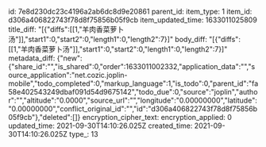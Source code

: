 id: 7e8d230dc23c4196a2ab6dc8d9e20861
parent_id: 
item_type: 1
item_id: d306a406822743f78d8f75856b05f9cb
item_updated_time: 1633011025809
title_diff: "[{\"diffs\":[[1,\"羊肉香菜萝卜汤\"]],\"start1\":0,\"start2\":0,\"length1\":0,\"length2\":7}]"
body_diff: "[{\"diffs\":[[1,\"羊肉香菜萝卜汤\"]],\"start1\":0,\"start2\":0,\"length1\":0,\"length2\":7}]"
metadata_diff: {"new":{"share_id":"","is_shared":0,"order":1633011002332,"application_data":"","source_application":"net.cozic.joplin-mobile","todo_completed":0,"markup_language":1,"is_todo":0,"parent_id":"fa58e402543249dbaf091d54d9675142","todo_due":0,"source":"joplin","author":"","altitude":"0.0000","source_url":"","longitude":"0.00000000","latitude":"0.00000000","conflict_original_id":"","id":"d306a406822743f78d8f75856b05f9cb"},"deleted":[]}
encryption_cipher_text: 
encryption_applied: 0
updated_time: 2021-09-30T14:10:26.025Z
created_time: 2021-09-30T14:10:26.025Z
type_: 13